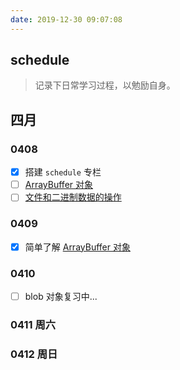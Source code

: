 ```yaml
---
date: 2019-12-30 09:07:08
---
```


## schedule

> 记录下日常学习过程，以勉励自身。

## 四月 <Badge text="学习 http" type="success"/> <Badge text="react 源码" type="warning" />

### 0408

- [x] 搭建 `schedule` 专栏
- [ ] [ArrayBuffer 对象](../javascript/arraybuffer.md)
- [ ] [文件和二进制数据的操作](../html-css/file-deal.md)

### 0409

- [x] 简单了解 [ArrayBuffer 对象](../javascript/arraybuffer.md)

### 0410

- [ ] blob 对象复习中...

### 0411 周六 <Badge text="休息" type="warning" />

### 0412 周日 <Badge text="休息" type="warning" />
